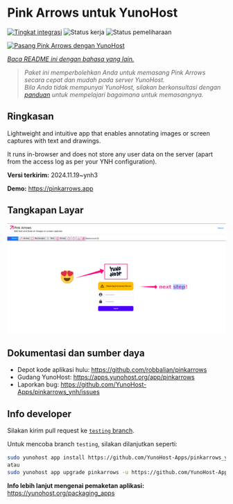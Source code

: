 <!--
N.B.: README ini dibuat secara otomatis oleh <https://github.com/YunoHost/apps/tree/master/tools/readme_generator>
Ini TIDAK boleh diedit dengan tangan.
-->

# Pink Arrows untuk YunoHost

[![Tingkat integrasi](https://apps.yunohost.org/badge/integration/pinkarrows)](https://ci-apps.yunohost.org/ci/apps/pinkarrows/)
![Status kerja](https://apps.yunohost.org/badge/state/pinkarrows)
![Status pemeliharaan](https://apps.yunohost.org/badge/maintained/pinkarrows)

[![Pasang Pink Arrows dengan YunoHost](https://install-app.yunohost.org/install-with-yunohost.svg)](https://install-app.yunohost.org/?app=pinkarrows)

*[Baca README ini dengan bahasa yang lain.](./ALL_README.md)*

> *Paket ini memperbolehkan Anda untuk memasang Pink Arrows secara cepat dan mudah pada server YunoHost.*  
> *Bila Anda tidak mempunyai YunoHost, silakan berkonsultasi dengan [panduan](https://yunohost.org/install) untuk mempelajari bagaimana untuk memasangnya.*

## Ringkasan

Lightweight and intuitive app that enables annotating images or screen captures with text and drawings.

It runs in-browser and does not store any user data on the server (apart from the access log as per your YNH configuration).


**Versi terkirim:** 2024.11.19~ynh3

**Demo:** <https://pinkarrows.app>

## Tangkapan Layar

![Tangkapan Layar pada Pink Arrows](./doc/screenshots/pinkarrows_ynh.png)

## Dokumentasi dan sumber daya

- Depot kode aplikasi hulu: <https://github.com/robbalian/pinkarrows>
- Gudang YunoHost: <https://apps.yunohost.org/app/pinkarrows>
- Laporkan bug: <https://github.com/YunoHost-Apps/pinkarrows_ynh/issues>

## Info developer

Silakan kirim pull request ke [`testing` branch](https://github.com/YunoHost-Apps/pinkarrows_ynh/tree/testing).

Untuk mencoba branch `testing`, silakan dilanjutkan seperti:

```bash
sudo yunohost app install https://github.com/YunoHost-Apps/pinkarrows_ynh/tree/testing --debug
atau
sudo yunohost app upgrade pinkarrows -u https://github.com/YunoHost-Apps/pinkarrows_ynh/tree/testing --debug
```

**Info lebih lanjut mengenai pemaketan aplikasi:** <https://yunohost.org/packaging_apps>
